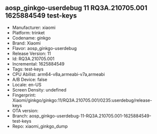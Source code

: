 ## aosp_ginkgo-userdebug 11 RQ3A.210705.001 1625884549 test-keys
- Manufacturer: xiaomi
- Platform: trinket
- Codename: ginkgo
- Brand: Xiaomi
- Flavor: aosp_ginkgo-userdebug
- Release Version: 11
- Id: RQ3A.210705.001
- Incremental: 1625884549
- Tags: test-keys
- CPU Abilist: arm64-v8a,armeabi-v7a,armeabi
- A/B Device: false
- Locale: en-US
- Screen Density: undefined
- Fingerprint: Xiaomi/ginkgo/ginkgo:11/RQ3A.210705.001/0235:userdebug/release-keys
- OTA version: 
- Branch: aosp_ginkgo-userdebug-11-RQ3A.210705.001-1625884549-test-keys
- Repo: xiaomi_ginkgo_dump
